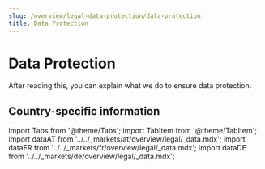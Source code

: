 ```yaml
---
slug: /overview/legal-data-protection/data-protection
title: Data Protection
---
```

# Data Protection

After reading this, you can explain what we do to ensure data protection.

## Country-specific information

import Tabs from '@theme/Tabs';
import TabItem from '@theme/TabItem';
import dataAT from '../../_markets/at/overview/legal/_data.mdx';
import dataFR from '../../_markets/fr/overview/legal/_data.mdx';
import dataDE from '../../_markets/de/overview/legal/_data.mdx';

<Tabs groupId="market">

  <TabItem value="AT" label="Austria">
      <dataAT />
  </TabItem>

  <TabItem value="FR" label="France">
      <dataFR />
  </TabItem>

  <TabItem value="DE" label="Germany">
      <dataDE />
  </TabItem>

</Tabs>



